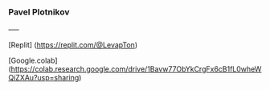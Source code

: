 ### Pavel Plotnikov

–––

[Replit] (https://replit.com/@LevapTon)

[Google.colab] (https://colab.research.google.com/drive/1Bavw77ObYkCrgFx6cB1fL0wheWQiZXAu?usp=sharing)

